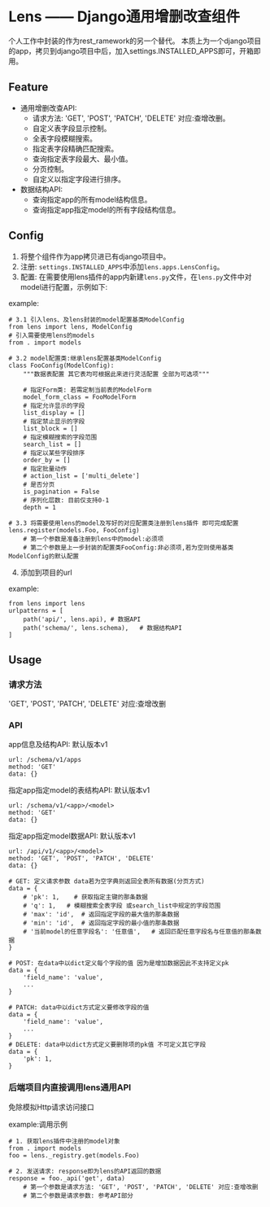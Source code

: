 # Lens —— Django通用增删改查组件

个人工作中封装的作为rest_ramework的另一个替代。
本质上为一个django项目的app，拷贝到django项目中后，加入settings.INSTALLED_APPS即可，开箱即用。

## Feature
- 通用增删改查API:
    - 请求方法: 'GET', 'POST', 'PATCH', 'DELETE' 对应:查增改删。
    - 自定义表字段显示控制。
    - 全表字段模糊搜索。
    - 指定表字段精确匹配搜索。
    - 查询指定表字段最大、最小值。
    - 分页控制。
    - 自定义以指定字段进行排序。
- 数据结构API:
    - 查询指定app的所有model结构信息。
    - 查询指定app指定model的所有字段结构信息。


## Config
1. 将整个组件作为app拷贝进已有django项目中。
2. 注册: `settings.INSTALLED_APPS`中添加`lens.apps.LensConfig`。
3. 配置: 在需要使用lens插件的app内新建`lens.py`文件，在`lens.py`文件中对model进行配置，示例如下:

example:
    
    # 3.1 引入lens、及lens封装的model配置基类ModelConfig
    from lens import lens, ModelConfig
    # 引入需要使用lens的models
    from . import models

    # 3.2 model配置类:继承lens配置基类ModelConfig
    class FooConfig(ModelConfig):
        """数据表配置 其它表均可根据此来进行灵活配置 全部为可选项"""

        # 指定Form类: 若需定制当前表的ModelForm
        model_form_class = FooModelForm
        # 指定允许显示的字段
        list_display = []
        # 指定禁止显示的字段
        list_block = []
        # 指定模糊搜索的字段范围
        search_list = []
        # 指定以某些字段排序
        order_by = []
        # 指定批量动作
        # action_list = ['multi_delete']
        # 是否分页
        is_pagination = False
        # 序列化层数: 目前仅支持0-1
        depth = 1

    # 3.3 将需要使用lens的model及写好的对应配置类注册到lens插件 即可完成配置
    lens.register(models.Foo, FooConfig)
        # 第一个参数是准备注册到lens中的model:必须项
        # 第二个参数是上一步封装的配置类FooConfig:非必须项,若为空则使用基类ModelConfig的默认配置

4. 添加到项目的url

example:

    from lens import lens
    urlpatterns = [
        path('api/', lens.api), # 数据API
        path('schema/', lens.schema),   # 数据结构API
    ]


## Usage
### 请求方法
'GET', 'POST', 'PATCH', 'DELETE' 对应:查增改删

### API

app信息及结构API: 默认版本v1

    url: /schema/v1/apps
    method: 'GET'
    data: {}

指定app指定model的表结构API: 默认版本v1

    url: /schema/v1/<app>/<model>
    method: 'GET'
    data: {}

指定app指定model数据API: 默认版本v1

    url: /api/v1/<app>/<model>
    method: 'GET', 'POST', 'PATCH', 'DELETE'
    data: {}

    # GET: 定义请求参数 data若为空字典则返回全表所有数据(分页方式)
    data = {
        # 'pk': 1,    # 获取指定主键的那条数据
        # 'q': 1,   # 模糊搜索全表字段 或search_list中规定的字段范围
        # 'max': 'id',  # 返回指定字段的最大值的那条数据
        # 'min': 'id',  # 返回指定字段的最小值的那条数据
        # '当前model的任意字段名': '任意值',   # 返回匹配任意字段名与任意值的那条数据
    }

    # POST: 在data中以dict定义每个字段的值 因为是增加数据因此不支持定义pk
    data = {
        'field_name': 'value',
        ...
    }

    # PATCH: data中以dict方式定义要修改字段的值
    data = {
        'field_name': 'value',
        ...
    }
    # DELETE: data中以dict方式定义要删除项的pk值 不可定义其它字段
    data = {
        'pk': 1,
    }


### 后端项目内直接调用lens通用API
免除模拟Http请求访问接口

example:调用示例

    # 1. 获取lens插件中注册的model对象
    from . import models
    foo = lens._registry.get(models.Foo)

    # 2. 发送请求: response即为lens的API返回的数据
    response = foo._api('get', data)
        # 第一个参数是请求方法: 'GET', 'POST', 'PATCH', 'DELETE' 对应:查增改删
        # 第二个参数是请求参数: 参考API部分
